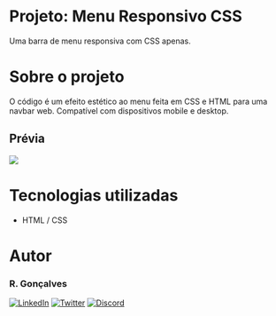 # Projeto: Menu Responsivo CSS

Uma barra de menu responsiva com CSS apenas.

# Sobre o projeto

O código é um efeito estético ao menu feita em CSS e HTML para uma navbar web. Compatível com dispositivos mobile e desktop.


## Prévia

<img src= "./menu-responsivo.gif">

# Tecnologias utilizadas

- HTML / CSS

# Autor

### R. Gonçalves

[![LinkedIn](https://img.shields.io/badge/LinkedIn-0077B5?style=for-the-badge&logo=linkedin&logoColor=white)](https://www.linkedin.com/in/rgoncalves-sp/)
[![Twitter](https://img.shields.io/badge/Twitter-1DA1F2?style=for-the-badge&logo=twitter&logoColor=white)](https://twitter.com/unfav_ri)
[![Discord](https://img.shields.io/badge/Discord-7289DA?style=for-the-badge&logo=discord&logoColor=white)](https://discord.com/users/210427541956198400)
